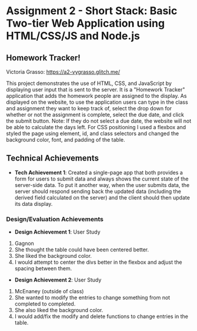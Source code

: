 Assignment 2 - Short Stack: Basic Two-tier Web Application using HTML/CSS/JS and Node.js  
===

## Homework Tracker!
Victoria Grasso: https://a2-vygrasso.glitch.me/

This project demonstrates the use of HTML, CSS, and JavaScript by displaying user input that is sent to the server. It is a "Homework Tracker" application that adds the homework people are assigned to the display. As displayed on the website, to use the application users can type in the class and assignment they want to keep track of, select the drop down for whether or not the assignment is complete, select the due date, and click the submit button. Note: If they do not select a due date, the website will not be able to calculate the days left.
For CSS positioning I used a flexbox and styled the page using element, id, and class selectors and changed the background color, font, and padding of the table.

## Technical Achievements
- **Tech Achievement 1**: Created a single-page app that both provides a form for users to submit data and always shows the current state of the server-side data. To put it another way, when the user submits data, the server should respond sending back the updated data (including the derived field calculated on the server) and the client should then update its data display.

### Design/Evaluation Achievements
- **Design Achievement 1**: User Study
1. Gagnon
2. She thought the table could have been centered better.
3. She liked the background color.
4. I would attempt to center the divs better in the flexbox and adjust the spacing between them.
- **Design Achievement 2**: User Study
1. McEnaney (outside of class)
2. She wanted to modify the entries to change something from not completed to completed.
3. She also liked the background color.
4. I would add/fix the modify and delete functions to change entries in the table.
